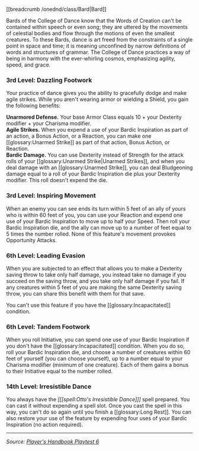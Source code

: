[[breadcrumb /onednd/class/Bard|Bard]]

Bards of the College of Dance know that the Words of Creation can't be contained within speech or even song; they are uttered by the movements of celestial bodies and flow through the motions of even the smallest creatures. To these Bards, dance is art freed from the constraints of a single point in space and time; it is meaning unconfined by narrow definitions of words and structures of grammar. The College of Dance practices a way of being in harmony with the ever-whirling cosmos, emphasizing agility, speed, and grace.

### 3rd Level: Dazzling Footwork

Your practice of dance gives you the ability to gracefully dodge and make agile strikes. While you aren't wearing armor or wielding a Shield, you gain the following benefits:

**Unarmored Defense.** Your base Armor Class equals 10 + your Dexterity modifier + your Charisma modifier.  
**Agile Strikes.** When you expend a use of your Bardic Inspiration as part of an action, a Bonus Action, or a Reaction, you can make one [[glossary:Unarmed Strike]] as part of that action, Bonus Action, or Reaction.  
**Bardic Damage.** You can use Dexterity instead of Strength for the attack rolls of your [[glossary:Unarmed Strike|Unarmed Strikes]], and when you deal damage with an [[glossary:Unarmed Strike]], you can deal Bludgeoning damage equal to a roll of your Bardic Inspiration die plus your Dexterity modifier. This roll doesn't expend the die.

### 3rd Level: Inspiring Movement

When an enemy you can see ends its turn within 5 feet of an ally of yours who is within 60 feet of you, you can use your Reaction and expend one use of your Bardic Inspiration to move up to half your Speed. Then roll your Bardic Inspiration die, and the ally can move up to a number of feet equal to 5 times the number rolled. None of this feature's movement provokes Opportunity Attacks.

### 6th Level: Leading Evasion

When you are subjected to an effect that allows you to make a Dexterity saving throw to take only half damage, you instead take no damage if you succeed on the saving throw, and you take only half damage if you fail. If any creatures within 5 feet of you are making the same Dexterity saving throw, you can share this benefit with them for that save.

You can't use this feature if you have the [[glossary:Incapacitated]] condition.

### 6th Level: Tandem Footwork

When you roll Initiative, you can spend one use of your Bardic Inspiration if you don't have the [[glossary:Incapacitated]] condition. When you do so, roll your Bardic Inspiration die, and choose a number of creatures within 60 feet of yourself (you can choose yourself), up to a number equal to your Charisma modifier (minimum of one creature). Each of them gains a bonus to their Initiative equal to the number rolled.

### 14th Level: Irresistible Dance

You always have the _[[[spell:Otto's Irresistible Dance]]]_ spell prepared. You can cast it without expending a spell slot. Once you cast the spell in this way, you can't do so again until you finish a [[glossary:Long Rest]]. You can also restore your use of the feature by expending four uses of your Bardic Inspiration (no action required).

----

_Source: [Player's Handbook Playtest 6](https://www.dndbeyond.com/sources/ua/ph-playtest-6)_
